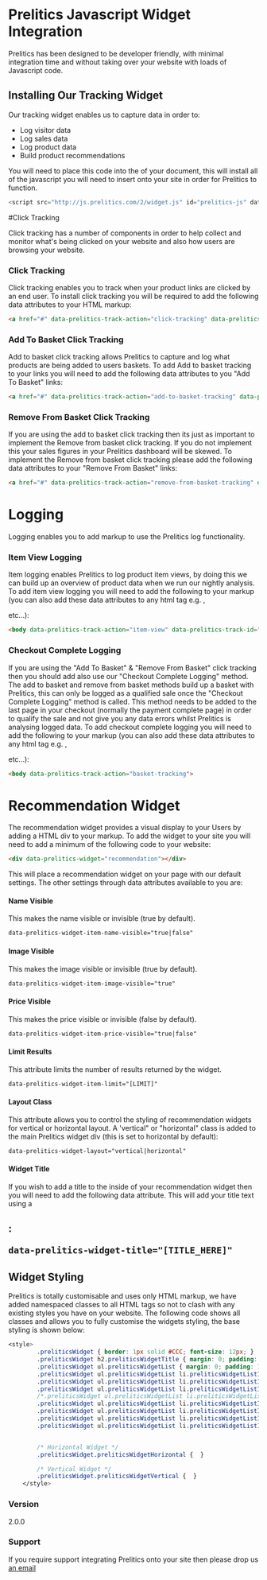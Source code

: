 # Prelitics Javascript Widget Integration

Prelitics has been designed to be developer friendly, with minimal integration time and without taking over your website with loads of Javascript code.

## Installing Our Tracking Widget

Our tracking widget enables us to capture data in order to:

 - Log visitor data
 - Log sales data
 - Log product data
 - Build product recommendations

You will need to place this code into the <head> of your document, this will install all of the javascript you will need to insert onto your site in order for Prelitics to function.
 
```javascript
<script src="http://js.prelitics.com/2/widget.js" id="prelitics-js" data-api-key="[YOUR_API_KEY_HERE]"></script>
```

#Click Tracking

Click tracking has a number of components in order to help collect and monitor what's being clicked on your website and also how users are browsing your website.

### Click Tracking

Click tracking enables you to track when your product links are clicked by an end user. To install click tracking you will be required to add the following data attributes to your HTML markup:

```html
<a href="#" data-prelitics-track-action="click-tracking" data-prelitics-track-name="[PRODUCT_NAME]" data-prelitics-track-id="[PRODUCT_ID]">View Product</a>
```

### Add To Basket Click Tracking

Add to basket click tracking allows Prelitics to capture and log what products are being added to users baskets. To add Add to basket tracking to your links you will need to add the following data attributes to you "Add To Basket" links:

```html
<a href="#" data-prelitics-track-action="add-to-basket-tracking" data-prelitics-track-id="[PRODUCT_ID]" data-prelitics-track-name="[OPTIONAL_PRODUCT_TITLE]">Add To Basket</a>
```

### Remove From Basket Click Tracking

If you are using the add to basket click tracking then its just as important to implement the Remove from basket click tracking. If you do not implement this your sales figures in your Prelitics dashboard will be skewed. To implement the Remove from basket click tracking please add the following data attributes to your "Remove From Basket" links:

```html
<a href="#" data-prelitics-track-action="remove-from-basket-tracking" data-prelitics-track-id="[PRODUCT_ID]">Remove</a>
```

# Logging

Logging enables you to add markup to use the Prelitics log functionality.

### Item View Logging

Item logging enables Prelitics to log product item views, by doing this we can build up an overview of product data when we run our nightly analysis. To add item view logging you will need to add the following to your <body> markup (you can also add these data attributes to any html tag e.g. <span>, <div> etc...):

```html
<body data-prelitics-track-action="item-view" data-prelitics-track-id="[PRODUCT_ID]" data-prelitics-track-name="[OPTIONAL_PRODUCT_TITLE]">
```

### Checkout Complete Logging

If you are using the "Add To Basket" & "Remove From Basket" click tracking then you should add also use our "Checkout Complete Logging" method. The add to basket and remove from basket methods build up a basket with Prelitics, this can only be logged as a qualified sale once the "Checkout Complete Logging" method is called. This method needs to be added to the last page in your checkout (normally the payment complete page) in order to qualify the sale and not give you any data errors whilst Prelitics is analysing logged data. To add checkout complete logging you will need to add the following to your <body> markup (you can also add these data attributes to any html tag e.g. <span>, <div> etc...): 

```html
<body data-prelitics-track-action="basket-tracking">
```

# Recommendation Widget

The recommendation widget provides a visual display to your Users by adding a HTML div to your markup. To add the widget to your site you will need to add a minimum of the following code to your website:

```html
<div data-prelitics-widget="recommendation"></div>
```

This will place a recommendation widget on your page with our default settings. The other settings through data attributes available to you are:

#### Name Visible

This makes the name visible or invisible (true by default).

```html
data-prelitics-widget-item-name-visible="true|false"
```

#### Image Visible

This makes the image visible or invisible (true by default).

```html
data-prelitics-widget-item-image-visible="true"
```

#### Price Visible

This makes the price visible or invisible (false by default).

```html
data-prelitics-widget-item-price-visible="true|false"
```

#### Limit Results

This attribute limits the number of results returned by the widget.

```html
data-prelitics-widget-item-limit="[LIMIT]"
```

#### Layout Class

This attribute allows you to control the styling of recommendation widgets for vertical or horizontal layout. A 'vertical" or "horizontal" class is added to the main Prelitics widget div (this is set to horizontal by default):

```html
data-prelitics-widget-layout="vertical|horizontal"
```

#### Widget Title

If you wish to add a title to the inside of your recommendation widget then you will need to add the following data attribute. This will add your title text using a <h2>:

```html
data-prelitics-widget-title="[TITLE_HERE]"
```

## Widget Styling

Prelitics is totally customisable and uses only HTML markup, we have added namespaced classes to all HTML tags so not to clash with any existing styles you have on your website. The following code shows all classes and allows you to fully customise the widgets styling, the base styling is shown below:

```css
<style>
        .preliticsWidget { border: 1px solid #CCC; font-size: 12px; }
        .preliticsWidget h2.preliticsWidgetTitle { margin: 0; padding: 15px; background-color: #CCC; font-weight: bold; color: #666; }
        .preliticsWidget ul.preliticsWidgetList { margin: 0; padding: 15px; }
        .preliticsWidget ul.preliticsWidgetList li.preliticsWidgetListItem { margin: 0; padding: 0; list-style-type: none; width: 20%; display: inline-block; overflow: hidden; }
        .preliticsWidget ul.preliticsWidgetList li.preliticsWidgetListItem a.preliticsWidgetListItemLink { display: block; text-align: center; text-decoration: none; }
        .preliticsWidget ul.preliticsWidgetList li.preliticsWidgetListItem a.preliticsWidgetListItemLink:hover { }
        /*.preliticsWidget ul.preliticsWidgetList li.preliticsWidgetListItem a.preliticsWidgetListItemLink img { width: 100%; max-width: 150px; max-height: 150px; }*/
        .preliticsWidget ul.preliticsWidgetList li.preliticsWidgetListItem a.preliticsWidgetListItemLink span.preliticsWidgetListItemName,
        .preliticsWidget ul.preliticsWidgetList li.preliticsWidgetListItem a.preliticsWidgetListItemLink span.preliticsWidgetListItemPrice { line-height: 15px; }
        .preliticsWidget ul.preliticsWidgetList li.preliticsWidgetListItem a.preliticsWidgetListItemLink span.preliticsWidgetListItemName { display: block; font-weight: bold; color: #2F3031; }
        .preliticsWidget ul.preliticsWidgetList li.preliticsWidgetListItem a.preliticsWidgetListItemLink span.preliticsWidgetListItemPrice { display: block; font-weight: bold; color: #666; }


        /* Horizontal Widget */
        .preliticsWidget.preliticsWidgetHorizontal {  }

        /* Vertical Widget */
        .preliticsWidget.preliticsWidgetVertical {  }
    </style>
```

### Version
2.0.0

### Support

If you require support integrating Prelitics onto your site then please drop us [an email](mailto:steve.goodwin@prelitics.com "Email Us")
